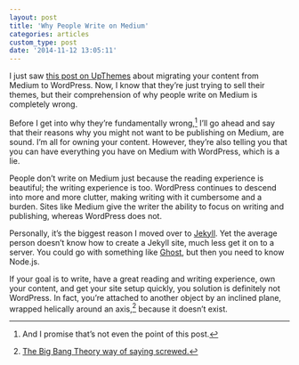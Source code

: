 ```yaml
---
layout: post
title: 'Why People Write on Medium'
categories: articles
custom_type: post
date: '2014-11-12 13:05:11'
---
```

I just saw [this post on UpThemes](https://upthemes.com/blog/2014/11/medium-to-wordpress/) about migrating your content from Medium to WordPress. Now, I know that they’re just trying to sell their themes, but their comprehension of why people write on Medium is completely wrong.

Before I get into why they’re fundamentally wrong,[^1] I’ll go ahead and say that their reasons why you might not want to be publishing on Medium, are sound. I’m all for owning your content. However, they’re also telling you that you can have everything you have on Medium with WordPress, which is a lie.

People don’t write on Medium just because the reading experience is beautiful; the writing experience is too. WordPress continues to descend into more and more clutter, making writing with it cumbersome and a burden. Sites like Medium give the writer the ability to focus on writing and publishing, whereas WordPress does not.

Personally, it’s the biggest reason I moved over to [Jekyll](http://jekyllrb.com/). Yet the average person doesn’t know how to create a Jekyll site, much less get it on to a server. You could go with something like [Ghost](https://ghost.org/), but then you need to know Node.js.

If your goal is to write, have a great reading and writing experience, own your content, and get your site setup quickly, you solution is definitely not WordPress. In fact, you’re attached to another object by an inclined plane, wrapped helically around an axis,[^2] because it doesn’t exist.

[^1]: And I promise that’s not even the point of this post.
[^2]: [The Big Bang Theory way of saying screwed.](http://youtu.be/DpnvS7kM4Fs)